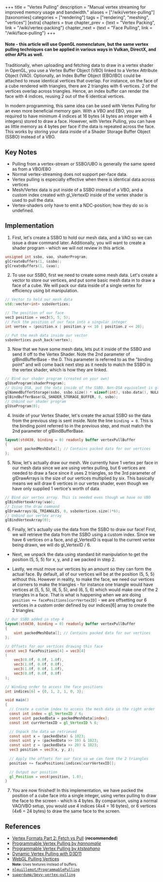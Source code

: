 +++
title = "Vertex Pulling"
description = "Manual vertex streaming for improved memory usage and bandwidth."
aliases = ["/wiki/vertex-pulling"]
[taxonomies]
categories = ["rendering"]
tags = ["rendering", "meshing", "vertices"]
[extra]
chapters = true
chapter_prev = {text = "Vertex Packing", link = "/wiki/vertex-packing"}
chapter_next = {text = "Face Pulling", link = "/wiki/face-pulling"}
+++

#### Note - this article will use OpenGL nomenclature, but the same vertex pulling techniques can be applied in various ways in Vulkan, DirectX, and other APIs as well.

Traditionally, when uploading and fetching data to draw in a vertex shader in OpenGL, you use a Vertex Buffer Object (VBO) linked to a Vertex Attribute Object (VAO). Optionally, an Index Buffer Object (EBO/IBO) could be attached to reuse identical vertices that overlap. For instance, on the face of a cube rendered with triangles, there are 2 triangles with 6 vertices. 2 of the vertices overlap across triangles. Hence, an index buffer can render the face with 4 indices, reusing 2 out of the 6 identical vertices.

In modern programming, this same idea can be used with Vertex Pulling for an even more beneficial memory gain. With a VBO and EBO, you are required to have minimum 4 indices at 16 bytes (4 bytes an integer with 4 integers) stored to draw a face. However, with Vertex Pulling, you can have as little memory as 4 bytes per face if the data is repeated across the face. This works by storing your data inside of a Shader Storage Buffer Object (SSBO) instead of a VBO. 

## Key Notes

- Pulling from a vertex-stream or SSBO/UBO is generally the same speed as from a VBO/EBO
- Normal vertex-streaming does not support per-face data.
- Vertex pulling is especially effective when there is identical data across vertices
- Mesh/Vertex data is put inside of a SSBO instead of a VBO, and a custom index created with gl_VertexID inside of the vertex shader is used to pull the data.
- Vertex-shaders only have to emit a NDC-position; how they do so is undefined.

## Implementation

1. First, let's create a SSBO to hold our mesh data, and a VAO so we can issue a draw command later. Additionally, you will want to create a shader program - which we will not review in this article.
```cpp
unsigned int ssbo, vao, shaderProgram;
glCreateBuffers(1, &ssbo);
glCreateBuffers(1, &vao);
```

2. To use our SSBO, first we need to create some mesh data. Let's create a vector to store our vertices, and put some basic mesh data in to draw a face of a cube. We will pack our data inside of a single vertex for efficiency using bit manipulation. 
```cpp
// Vector to hold our mesh data
std::vector<int> ssboVertices; 

// The position of our face
vec3 position = vec3(5, 5, 5); 
// Pack the position of our face into a singular integer
int vertex = (position.x | position.y << 10 | position.z << 20); 

// Put the mesh data inside our vector
ssboVertices.push_back(vertex);
```

3. Now that we have some mesh data, lets put it inside of the SSBO and send it off to the Vertex Shader. Note the 2nd parameter of glBindBufferBase - the 0. This parameter is referred to as the "binding point" and will come back next step as it needs to match the SSBO in the vertex shader, which is how they are linked.
```cpp
// Bind our shader program (created on your own)  
glUseProgram(shaderProgram);
// Using DSA, put the data inside of the SSBO. Non-DSA equivalent is glBufferData
glNamedBufferStorage(ssbo, ssbo.size() * sizeof(int), ssbo.data(), NULL);
glBindBufferBase(GL_SHADER_STORAGE_BUFFER, 0, ssbo);
// Unbind our shader program
glUseProgram(0);
```

4. Inside of your Vertex Shader, let's create the actual SSBO so the data from the previous step is sent inside. Note the line `binding = 0`. This is the binding point referred to in the previous step, and must match the 2nd parameter of glBindBufferBase.
```glsl
layout(std430, binding = 0) readonly buffer vertexPullBuffer 
{
	uint packedMeshData[]; // Contains packed data for our vertices
};
```

5. Now, let's actually draw our mesh. We currently have 1 vertex per face in our mesh data since we are using vertex pulling, but 6 vertices are needed to draw a face since it uses 2 triangles, so the 3rd parameter of glDrawArrays is the size of our vertices multiplied by six. This basically means we will draw 6 vertices in our vertex shader, even though we have only supplied 1 vertice's worth of data
```cpp
// Bind our vertex array. This is needed even though we have no VBO
glBindVertexArray(vao);
// Issue the draw command
glDrawArrays(GL_TRIANGLES, 0, ssboVertices.size()*6);
// Unbind our vertex array
glBindVertexArray(0);
```

6. Finally, let's actually use the data from the SSBO to draw our face! First, we will retrieve the data from the SSBO using a custom index. Since we have 6 vertices on a face, and gl_VertexID is equal to the current vertex being drawn, we will do gl_VertexID / 6.

- Next, we unpack the data using standard bit manipulation to get the position (5, 5, 5) for x, y, and z we packed in step 2.

- Lastly, we must move our vertices by an amount so they can form the actual face. By default, all of our vertices will be at the position (5, 5, 5) without this. However in reality, to make the face, we need our vertices at corners to make the triangles - for instance one triangle would have vertices at (5, 5, 5), (6, 5, 5), and (6, 5, 6) which would make one of the 2 triangles in a face. That is what is happening when we are doing `position += facePositions[currVertexID]` - we are offsetting our 6 vertices in a custom order defined by our indices[6] array to create the 2 triangles.

```glsl
// Our SSBO added in step 4
layout(std430, binding = 0) readonly buffer vertexPullBuffer 
{
	uint packedMeshData[]; // Contains packed data for our vertices
};

// Offsets for our vertices drawing this face
const vec3 facePositions[4] = vec3[4]
(
	vec3(0.0f, 0.0f, 1.0f),
	vec3(1.0f, 0.0f, 0.0f),
	vec3(1.0f, 0.0f, 1.0f),
	vec3(0.0f, 0.0f, 0.0f)
);

// Winding order to access the face positions
int indices[6] = {0, 1, 2, 1, 0, 3};

void main()
{
  // Create a custom index to access the mesh data in the right order
  const int index = gl_VertexID / 6;
  const uint packedData = packedMeshData[index];
  const int currVertexID = gl_VertexID % 6;

  // Unpack the data we retrieved
  const uint x = (packedData) & 1023;
  const uint y = (packedData >> 10) & 1023;
  const uint z = (packedData >> 20) & 1023;
  vec3 position = vec3(x, y, z);
  
  // Apply the offsets for our face so we can form the 2 triangles
  position += facePositions[indices[currVertexID]];

  // Output our position
  gl_Position = vec4(position, 1.0);
}
```

7. You are now finished! In this implementation, we have packed the position of a cube face into a single integer, using vertex pulling to draw the face to the screen - which is 4 bytes. By comparison, using a normal VAO/VBO setup, you would use 4 indices (4x4 = 16 bytes), or 6 vertices (4x6 = 24 bytes) to draw the same face to the screen.

## References

- [Vertex Formats Part 2: Fetch vs Pull](https://www.yosoygames.com.ar/wp/2018/03/vertex-formats-part-2-fetch-vs-pull/) (**recommended**)
- [Programmable Vertex Pulling by *hannomalie*](https://hannomalie.github.io/posts/2019-12-01-programmable-vertex-pulling.html)
- [Programmable Vertex Pulling by *ktstephano*](https://ktstephano.github.io/rendering/opengl/prog_vtx_pulling)
- [Dynamic Vertex Pulling with D3D11](https://bazhenovc.github.io/blog/post/d3d11-dynamic-vertex-pulling/)
- [WebGL Pulling Vertices](https://webglfundamentals.org/webgl/lessons/webgl-pulling-vertices.html)  
  <small>**Note:** Uses textures instead of buffers.</small>
- [`nlguillemot/ProgrammablePulling`](https://github.com/nlguillemot/ProgrammablePulling)
- [`superdump/bevy-vertex-pulling`](https://github.com/superdump/bevy-vertex-pulling)
